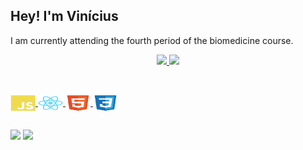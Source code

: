 ## Hey! I'm Vinícius

I am currently attending the fourth period of the biomedicine course.

<div align="center">
  <a href="https://github.com/Vevezes">
  <img height="200em" src="https://github-readme-stats.vercel.app/api?username=Vevezes&show_icons=true&theme=vue-dark&include_all_commits=true&count_private=true"/>
  <img height="100em" src="https://github-readme-stats.vercel.app/api/top-langs/?username=Vevezes&layout=compact&langs_count=7&theme=vue-dark"/>
</div>

##

<div style="display: inline_block"><br>
  <img align="center" alt="Vini-Js" height="25" width="40" src="https://raw.githubusercontent.com/devicons/devicon/master/icons/javascript/javascript-plain.svg">
  <img align="center" alt="Vini-React" height="25" width="40" src="https://raw.githubusercontent.com/devicons/devicon/master/icons/react/react-original.svg">
  <img align="center" alt="Vini-HTML" height="25" width="40" src="https://raw.githubusercontent.com/devicons/devicon/master/icons/html5/html5-original.svg">
  <img align="center" alt="Vini-CSS" height="25" width="40" src="https://raw.githubusercontent.com/devicons/devicon/master/icons/css3/css3-original.svg">
</div>

##

<div>
<a href = "mailto:vinicius3012gs@gmail.com"><img src="https://img.shields.io/badge/Gmail-D14836?style=for-the-badge&logo=gmail&logoColor=white" target="_blank"></a>
  <a href="https://www.linkedin.com/in/rafaella-ballerini-45875016a" target="_blank"><img src="https://img.shields.io/badge/-LinkedIn-%230077B5?style=for-the-badge&logo=linkedin&logoColor=white" target="_blank"></a> 
</div>





<!-- 

  --------- Theme Colors ---------
  https://github.com/anuraghazra/github-readme-stats/blob/master/themes/README.md
  
  --------- GitHub Stats ---------
  https://github.com/anuraghazra/github-readme-stats

  <img align="center" alt="Rafa-Ts" height="30" width="40" src="https://raw.githubusercontent.com/devicons/devicon/master/icons/typescript/typescript-plain.svg">
  <img align="center" alt="Rafa-Python" height="30" width="40" src="https://raw.githubusercontent.com/devicons/devicon/master/icons/python/python-original.svg">
  <img align="center" alt="Rafa-Csharp" height="30" width="40" src="https://raw.githubusercontent.com/devicons/devicon/master/icons/csharp/csharp-original.svg">

-- >
